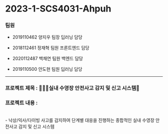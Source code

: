 # 2023-1-SCS4031-Ahpuh


### 팀원

- 2019110462 양지우 팀장 딥러닝 담당

- 2018112461 정재혁 팀원 프론트엔드 담당

- 2020112487 백채연 팀원 백엔드 담당

- 2019110500 안도현 팀원 딥러닝 담당

---

### 프로젝트 제목 : 🏊🏻‍♂️실내 수영장 안전사고 감지 및 신고 시스템🚨

### 프로젝트 내용 : 
<br>
- 낙상/익사/다이빙 사고를 감지하여 단계별 대응을 진행하는 종합적인 실내 수영장 안전사고 감지 및 신고 시스템







